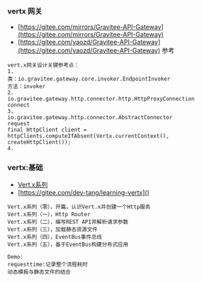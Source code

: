 ### vertx 网关
- [https://gitee.com/mirrors/Gravitee-API-Gateway](https://gitee.com/mirrors/Gravitee-API-Gateway)
- [https://gitee.com/yaozd/Gravitee-API-Gateway](https://gitee.com/yaozd/Gravitee-API-Gateway) 参考
```
vert.x网关设计关键参考点：
1.
类：io.gravitee.gateway.core.invoker.EndpointInvoker
方法：invoker
2.
io.gravitee.gateway.http.connector.http.HttpProxyConnection
connect
3.
io.gravitee.gateway.http.connector.AbstractConnector
request
final HttpClient client = httpClients.computeIfAbsent(Vertx.currentContext(), createHttpClient());
4.
```

### vertx:基础
- [Vert.x系列](https://dev-tang.com/post/2020/03/vert.x-01.html)
- [https://gitee.com/dev-tang/learning-vertx]()
```
Vert.x系列（零），开篇，认识Vert.x并创建一个Http服务
Vert.x系列（一），Http Router
Vert.x系列（二），编写REST API并解析请求参数
Vert.x系列（三），加载静态资源文件
Vert.x系列（四），EventBus事件总线
Vert.x系列（五），基于EventBus构建分布式应用

Demo:
requesttime:记录整个流程耗时
动态模板与静态文件的结合
```

